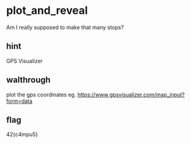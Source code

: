 # plot_and_reveal
Am I really supposed to make that many stops?

## hint
GPS Visualizer

## walthrough
plot the gps coordinates
eg. https://www.gpsvisualizer.com/map_input?form=data

## flag
42{c4mpu5}
